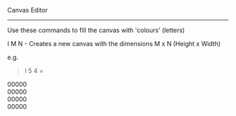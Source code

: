 Canvas Editor

----------

Use these commands to fill the canvas with 'colours' (letters)

I M N - Creates a new canvas with the dimensions M x N (Height x Width)

e.g.   
> I 5 4 =  

00000  
00000  
00000  
00000  